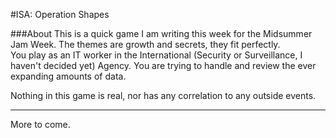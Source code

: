 #ISA: Operation Shapes


###About
This is a quick game I am writing this week for the Midsummer Jam Week. The themes are growth and secrets, they fit perfectly.  
You play as an IT worker in the International (Security or Surveillance, I haven't decided yet) Agency. You are trying to handle and review the ever expanding amounts of data.

Nothing in this game is real, nor has any correlation to any outside events.

---
More to come.
